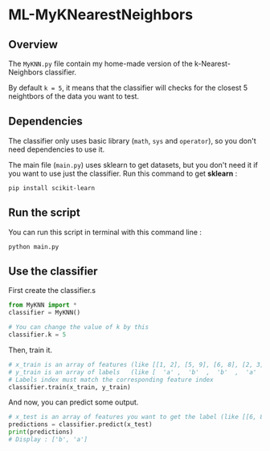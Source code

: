 # ML-MyKNearestNeighbors
## Overview
The `MyKNN.py` file contain my home-made version of the k-Nearest-Neighbors classifier.

By default `k = 5`, it means that the classifier will checks for the closest 5 neightbors of the data you want to test.

## Dependencies
The classifier only uses basic library (`math`, `sys` and `operator`), so you don't need dependencies to use it.

The main file (`main.py`) uses sklearn to get datasets, but you don't need it if you want to use just the classifier. Run this command to get **sklearn** :
```
pip install scikit-learn
```
## Run the script
You can run this script in terminal with this command line :
```
python main.py
```
## Use the classifier
First create the classifier.s
```python
from MyKNN import *
classifier = MyKNN()

# You can change the value of k by this
classifier.k = 5
```
Then, train it.
```python
# x_train is an array of features (like [[1, 2], [5, 9], [6, 8], [2, 3]])
# y_train is an array of labels   (like [  'a' ,  'b'  ,  'b'  ,  'a'  ])
# Labels index must match the corresponding feature index
classifier.train(x_train, y_train)
```
And now, you can predict some output.
```python
# x_test is an array of features you want to get the label (like [[6, 8], [0, 2]])
predictions = classifier.predict(x_test)
print(predictions)
# Display : ['b', 'a']
```

